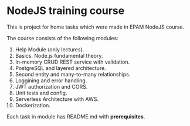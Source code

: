 # NodeJS training course

This is project for home tasks which were made in EPAM NodeJS course.

The course consists of the following modules:

1. Help Module (only lectures).
2. Basics. Node.js fundamental theory.
3. In-memory CRUD REST service with validation.
4. PostgreSQL and layered architecture.
5. Second entity and many-to-many relationships.
6. Loggining and error handling.
7. JWT authorization and CORS.
8. Unit tests and config.
9. Serverless Architecture with AWS.
10. Dockerization.

Each task in module has README.md with **prerequisites**.
